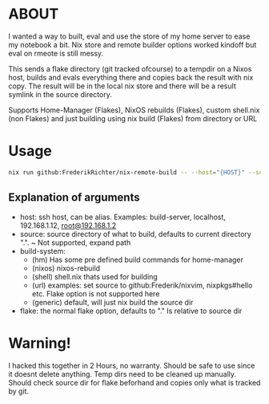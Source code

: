 # ABOUT

I wanted a way to built, eval and use the store of my home server to ease my notebook a bit.
Nix store and remote builder options worked kindoff but eval on rmeote is still messy.

This sends a flake directory (git tracked ofcourse) to a tempdir on a Nixos host,
builds and evals everything there and copies back the result with nix copy.
The result will be in the local nix store and there will be a result symlink in the source directory.

Supports Home-Manager (Flakes), NixOS rebuilds (Flakes), custom shell.nix (non Flakes) and just building using nix build (Flakes) from directory or URL
# Usage
```bash
nix run github:FrederikRichter/nix-remote-build -- --host="{HOST}" --source="." --build-system="{BUILD_SYSTEM}" --flake="{FLAKE}"
```

## Explanation of arguments
- host: ssh host, can be alias. Examples: build-server, localhost, 192.168.1.12, root@192.168.1.2
- source: source directory of what to build, defaults to current directory ".". ~ Not supported, expand path
- build-system: 
  - (hm) Has some pre defined build commands for home-manager
  - (nixos) nixos-rebuild
  - (shell) shell.nix thats used for building
  - (url) examples: set source to github:Frederik/nixvim, nixpkgs#hello etc. Flake option is not supported here
  - (generic) default, will just nix build the source dir
- flake: the normal flake option, defaults to "." Is relative to source dir

# Warning!
I hacked this together in 2 Hours, no warranty. Should be safe to use since it doesnt delete anything.
Temp dirs need to be cleaned up manually. Should check source dir for flake beforhand and copies only what is tracked by git.
